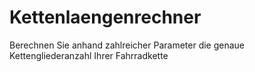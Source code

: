 # Kettenlaengenrechner
Berechnen Sie anhand zahlreicher Parameter die genaue Kettengliederanzahl Ihrer Fahrradkette
